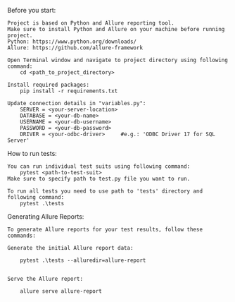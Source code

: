 Before you start:
	
	Project is based on Python and Allure reporting tool. 
	Make sure to install Python and Allure on your machine before running project.
	Python: https://www.python.org/downloads/
	Allure: https://github.com/allure-framework

	Open Terminal window and navigate to project directory using following command:
		cd <path_to_project_directory>
		
	Install required packages:
		pip install -r requirements.txt
		
	Update connection details in "variables.py":
		SERVER = <your-server-location>
		DATABASE = <your-db-name>
		USERNAME = <your-db-username>
		PASSWORD = <your-db-password>
		DRIVER = <your-odbc-driver> 	#e.g.: 'ODBC Driver 17 for SQL Server'


How to run tests:

	You can run individual test suits using following command:
		pytest <path-to-test-suit>
	Make sure to specify path to test.py file you want to run.
	
	To run all tests you need to use path to 'tests' directory and following command:
		pytest .\tests
	

Generating Allure Reports:

	To generate Allure reports for your test results, follow these commands:

	Generate the initial Allure report data:

		pytest .\tests --alluredir=allure-report


	Serve the Allure report:

		allure serve allure-report

